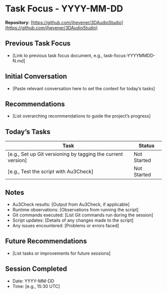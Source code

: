 # Task Focus - YYYY-MM-DD
**Repository**: [https://github.com/jhevener/3DAudioStudio](https://github.com/jhevener/3DAudioStudio)

## Previous Task Focus
- [Link to previous task focus document, e.g., task-focus-YYYYMMDD-N.md]

## Initial Conversation
- [Paste relevant conversation here to set the context for today’s tasks]

## Recommendations
- [List overarching recommendations to guide the project’s progress]

## Today’s Tasks
| Task | Status |
|------|--------|
| [e.g., Set up Git versioning by tagging the current version] | Not Started |
| [e.g., Test the script with Au3Check] | Not Started |

## Notes
- Au3Check results: [Output from Au3Check, if applicable]
- Runtime observations: [Observations from running the script]
- Git commands executed: [List Git commands run during the session]
- Script updates: [Details of any changes made to the script]
- Any issues encountered: [Problems or errors faced]

## Future Recommendations
- [List tasks or improvements for future sessions]

## Session Completed
- Date: YYYY-MM-DD
- Time: [e.g., 15:30 UTC]